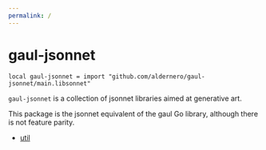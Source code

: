 ```yaml
---
permalink: /
---
```


# gaul-jsonnet

```jsonnet
local gaul-jsonnet = import "github.com/aldernero/gaul-jsonnet/main.libsonnet"
```

`gaul-jsonnet` is a collection of jsonnet libraries aimed at generative art.

This package is the jsonnet equivalent of the gaul Go library, although there is not feature parity.


* [util](util.md)